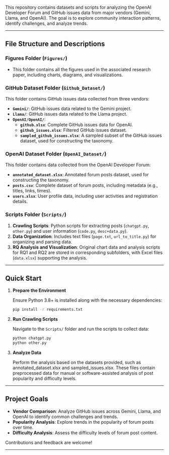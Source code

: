 This repository contains datasets and scripts for analyzing the OpenAI Developer Forum and GitHub issues data from major vendors (Gemini, Llama, and OpenAI). The goal is to explore community interaction patterns, identify challenges, and analyze trends.

---

## File Structure and Descriptions

### Figures Folder (`Figures/`)

- This folder contains all the figures used in the associated research paper, including charts, diagrams, and visualizations.

### GitHub Dataset Folder (`Github_Dataset/`)

This folder contains GitHub issues data collected from three vendors:
- **`Gemini/`**: GitHub issues data related to the Gemini project.
- **`Llama/`**: GitHub issues data related to the Llama project.
- **`OpenAI/OpenAI/`**:
  - **`github.xlsx`**: Complete GitHub issues data for OpenAI.
  - **`github_issues.xlsx`**: Filtered GitHub issues dataset.
  - **`sampled_github_issues.xlsx`**: A sampled subset of the GitHub issues dataset, used for constructing the taxonomy.

### OpenAI Dataset Folder (`OpenAI_Dataset/`)

This folder contains data collected from the OpenAI Developer Forum:
- **`annotated_dataset.xlsx`**: Annotated forum posts dataset, used for constructing the taxonomy.
- **`posts.csv`**: Complete dataset of forum posts, including metadata (e.g., titles, links, times).
- **`users.xlsx`**: User profile data, including user activities and registration details.

### Scripts Folder (`Scripts/`) 

1. **Crawling Scripts**: Python scripts for extracting posts (`chatgpt.py`, `other.py`) and user information (`code.py`, `desc+data.py`).  
2. **Data Organization**: Includes text files (`page.txt`, `url_to_title.py`) for organizing and parsing data.  
3. **RQ Analysis and Visualization**: Original chart data and analysis scripts for RQ1 and RQ2 are stored in corresponding subfolders, with Excel files (`data.xlsx`) supporting the analysis.  
---

## Quick Start


1. **Prepare the Environment**

   Ensure Python 3.8+ is installed along with the necessary dependencies:

   ```bash
   pip install -r requirements.txt
   ```

2. **Run Crawling Scripts**

   Navigate to the `Scripts/` folder and run the scripts to collect data:

   ```bash
   python chatgpt.py
   python other.py
   ```

3. **Analyze Data**

    Perform the analysis based on the datasets provided, such as annotated_dataset.xlsx and sampled_issues.xlsx. These files contain preprocessed data for manual or software-assisted analysis of post popularity and difficulty levels.

---

## Project Goals

- **Vendor Comparison**: Analyze GitHub issues across Gemini, Llama, and OpenAI to identify common challenges and trends.
- **Popularity Analysis**: Explore trends in the popularity of forum posts over time.
- **Difficulty Analysis**: Assess the difficulty levels of forum post content.

Contributions and feedback are welcome!

---
